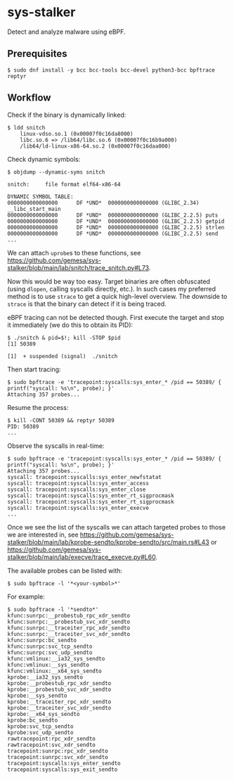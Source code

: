 # sys-stalker

Detect and analyze malware using eBPF.

## Prerequisites

```
$ sudo dnf install -y bcc bcc-tools bcc-devel python3-bcc bpftrace reptyr
```

## Workflow

Check if the binary is dynamically linked:

```
$ ldd snitch
	linux-vdso.so.1 (0x00007f0c16da8000)
	libc.so.6 => /lib64/libc.so.6 (0x00007f0c16b9a000)
	/lib64/ld-linux-x86-64.so.2 (0x00007f0c16daa000)
```

Check dynamic symbols:

```
$ objdump --dynamic-syms snitch

snitch:     file format elf64-x86-64

DYNAMIC SYMBOL TABLE:
0000000000000000      DF *UND*	0000000000000000 (GLIBC_2.34) __libc_start_main
0000000000000000      DF *UND*	0000000000000000 (GLIBC_2.2.5) puts
0000000000000000      DF *UND*	0000000000000000 (GLIBC_2.2.5) getpid
0000000000000000      DF *UND*	0000000000000000 (GLIBC_2.2.5) strlen
0000000000000000      DF *UND*	0000000000000000 (GLIBC_2.2.5) send
...
```

We can attach `uprobe`s to these functions, see https://github.com/gemesa/sys-stalker/blob/main/lab/snitch/trace_snitch.py#L73.

Now this would be way too easy. Target binaries are often obfuscated (using `dlopen`, calling syscalls directly, etc.). In such cases my preferred method is to use `strace` to get a quick high-level overview. The downside to `strace` is that the binary can detect if it is being traced.

eBPF tracing can not be detected though. First execute the target and stop it immediately (we do this to obtain its PID):

```
$ ./snitch & pid=$!; kill -STOP $pid
[1] 50389
                                                                                                                      
[1]  + suspended (signal)  ./snitch
```

Then start tracing:

```
$ sudo bpftrace -e 'tracepoint:syscalls:sys_enter_* /pid == 50389/ { printf("syscall: %s\n", probe); }'
Attaching 357 probes...
```
Resume the process:

```
$ kill -CONT 50389 && reptyr 50389
PID: 50389
...
```
Observe the syscalls in real-time:

```
$ sudo bpftrace -e 'tracepoint:syscalls:sys_enter_* /pid == 50389/ { printf("syscall: %s\n", probe); }'
Attaching 357 probes...
syscall: tracepoint:syscalls:sys_enter_newfstatat
syscall: tracepoint:syscalls:sys_enter_access
syscall: tracepoint:syscalls:sys_enter_close
syscall: tracepoint:syscalls:sys_enter_rt_sigprocmask
syscall: tracepoint:syscalls:sys_enter_rt_sigprocmask
syscall: tracepoint:syscalls:sys_enter_execve
...
```

Once we see the list of the syscalls we can attach targeted probes to those we are interested in, see https://github.com/gemesa/sys-stalker/blob/main/lab/kprobe-sendto/kprobe-sendto/src/main.rs#L43 or https://github.com/gemesa/sys-stalker/blob/main/lab/execve/trace_execve.py#L60.

The available probes can be listed with:

```
$ sudo bpftrace -l '*<your-symbol>*'
```

For example:

```
$ sudo bpftrace -l '*sendto*'
kfunc:sunrpc:__probestub_rpc_xdr_sendto
kfunc:sunrpc:__probestub_svc_xdr_sendto
kfunc:sunrpc:__traceiter_rpc_xdr_sendto
kfunc:sunrpc:__traceiter_svc_xdr_sendto
kfunc:sunrpc:bc_sendto
kfunc:sunrpc:svc_tcp_sendto
kfunc:sunrpc:svc_udp_sendto
kfunc:vmlinux:__ia32_sys_sendto
kfunc:vmlinux:__sys_sendto
kfunc:vmlinux:__x64_sys_sendto
kprobe:__ia32_sys_sendto
kprobe:__probestub_rpc_xdr_sendto
kprobe:__probestub_svc_xdr_sendto
kprobe:__sys_sendto
kprobe:__traceiter_rpc_xdr_sendto
kprobe:__traceiter_svc_xdr_sendto
kprobe:__x64_sys_sendto
kprobe:bc_sendto
kprobe:svc_tcp_sendto
kprobe:svc_udp_sendto
rawtracepoint:rpc_xdr_sendto
rawtracepoint:svc_xdr_sendto
tracepoint:sunrpc:rpc_xdr_sendto
tracepoint:sunrpc:svc_xdr_sendto
tracepoint:syscalls:sys_enter_sendto
tracepoint:syscalls:sys_exit_sendto
```
